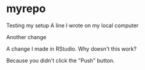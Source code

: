 # myrepo
Testing my setup
A line I wrote on my local computer


Another change

A change I made in RStudio. Why doesn't this work?

Because you didn't click the "Push" button.

